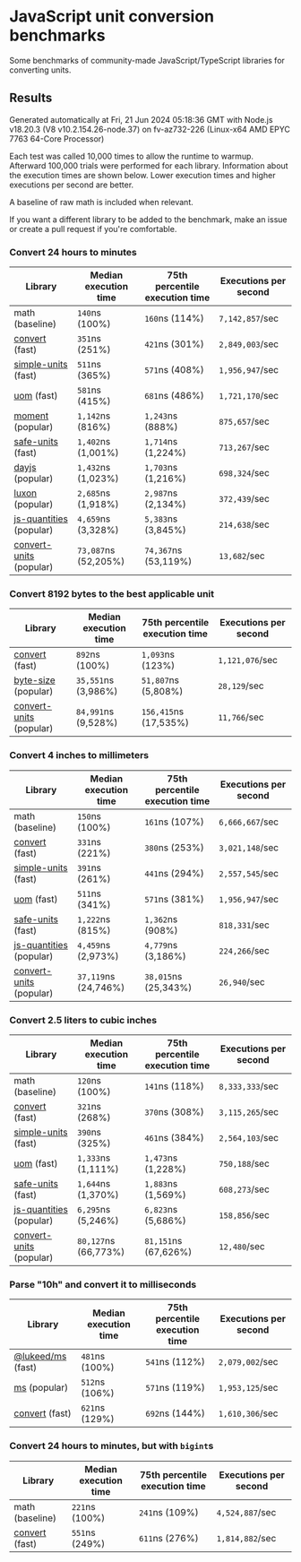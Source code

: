 # JavaScript unit conversion benchmarks

Some benchmarks of community-made JavaScript/TypeScript libraries for converting units.

## Results

<!-- beginblock(results) -->

Generated automatically at Fri, 21 Jun 2024 05:18:36 GMT with Node.js v18.20.3 (V8 v10.2.154.26-node.37) on fv-az732-226 (Linux-x64 AMD EPYC 7763 64-Core Processor)

Each test was called 10,000 times to allow the runtime to warmup.
Afterward 100,000 trials were performed for each library.
Information about the execution times are shown below.
Lower execution times and higher executions per second are better.

A baseline of raw math is included when relevant.

If you want a different library to be added to the benchmark, make an issue or create a pull request if you're comfortable.

### Convert 24 hours to minutes

| Library                                                            | Median execution time | 75th percentile execution time | Executions per second |
| ------------------------------------------------------------------ | --------------------- | ------------------------------ | --------------------- |
| math (baseline)                                                    | `140`ns (100%)        | `160`ns (114%)                 | `7,142,857`/sec       |
| [convert](https://npmjs.com/package/convert) (fast)                | `351`ns (251%)        | `421`ns (301%)                 | `2,849,003`/sec       |
| [simple-units](https://npmjs.com/package/simple-units) (fast)      | `511`ns (365%)        | `571`ns (408%)                 | `1,956,947`/sec       |
| [uom](https://npmjs.com/package/uom) (fast)                        | `581`ns (415%)        | `681`ns (486%)                 | `1,721,170`/sec       |
| [moment](https://npmjs.com/package/moment) (popular)               | `1,142`ns (816%)      | `1,243`ns (888%)               | `875,657`/sec         |
| [safe-units](https://npmjs.com/package/safe-units) (fast)          | `1,402`ns (1,001%)    | `1,714`ns (1,224%)             | `713,267`/sec         |
| [dayjs](https://npmjs.com/package/dayjs) (popular)                 | `1,432`ns (1,023%)    | `1,703`ns (1,216%)             | `698,324`/sec         |
| [luxon](https://npmjs.com/package/luxon) (popular)                 | `2,685`ns (1,918%)    | `2,987`ns (2,134%)             | `372,439`/sec         |
| [js-quantities](https://npmjs.com/package/js-quantities) (popular) | `4,659`ns (3,328%)    | `5,383`ns (3,845%)             | `214,638`/sec         |
| [convert-units](https://npmjs.com/package/convert-units) (popular) | `73,087`ns (52,205%)  | `74,367`ns (53,119%)           | `13,682`/sec          |

### Convert 8192 bytes to the best applicable unit

| Library                                                            | Median execution time | 75th percentile execution time | Executions per second |
| ------------------------------------------------------------------ | --------------------- | ------------------------------ | --------------------- |
| [convert](https://npmjs.com/package/convert) (fast)                | `892`ns (100%)        | `1,093`ns (123%)               | `1,121,076`/sec       |
| [byte-size](https://npmjs.com/package/byte-size) (popular)         | `35,551`ns (3,986%)   | `51,807`ns (5,808%)            | `28,129`/sec          |
| [convert-units](https://npmjs.com/package/convert-units) (popular) | `84,991`ns (9,528%)   | `156,415`ns (17,535%)          | `11,766`/sec          |

### Convert 4 inches to millimeters

| Library                                                            | Median execution time | 75th percentile execution time | Executions per second |
| ------------------------------------------------------------------ | --------------------- | ------------------------------ | --------------------- |
| math (baseline)                                                    | `150`ns (100%)        | `161`ns (107%)                 | `6,666,667`/sec       |
| [convert](https://npmjs.com/package/convert) (fast)                | `331`ns (221%)        | `380`ns (253%)                 | `3,021,148`/sec       |
| [simple-units](https://npmjs.com/package/simple-units) (fast)      | `391`ns (261%)        | `441`ns (294%)                 | `2,557,545`/sec       |
| [uom](https://npmjs.com/package/uom) (fast)                        | `511`ns (341%)        | `571`ns (381%)                 | `1,956,947`/sec       |
| [safe-units](https://npmjs.com/package/safe-units) (fast)          | `1,222`ns (815%)      | `1,362`ns (908%)               | `818,331`/sec         |
| [js-quantities](https://npmjs.com/package/js-quantities) (popular) | `4,459`ns (2,973%)    | `4,779`ns (3,186%)             | `224,266`/sec         |
| [convert-units](https://npmjs.com/package/convert-units) (popular) | `37,119`ns (24,746%)  | `38,015`ns (25,343%)           | `26,940`/sec          |

### Convert 2.5 liters to cubic inches

| Library                                                            | Median execution time | 75th percentile execution time | Executions per second |
| ------------------------------------------------------------------ | --------------------- | ------------------------------ | --------------------- |
| math (baseline)                                                    | `120`ns (100%)        | `141`ns (118%)                 | `8,333,333`/sec       |
| [convert](https://npmjs.com/package/convert) (fast)                | `321`ns (268%)        | `370`ns (308%)                 | `3,115,265`/sec       |
| [simple-units](https://npmjs.com/package/simple-units) (fast)      | `390`ns (325%)        | `461`ns (384%)                 | `2,564,103`/sec       |
| [uom](https://npmjs.com/package/uom) (fast)                        | `1,333`ns (1,111%)    | `1,473`ns (1,228%)             | `750,188`/sec         |
| [safe-units](https://npmjs.com/package/safe-units) (fast)          | `1,644`ns (1,370%)    | `1,883`ns (1,569%)             | `608,273`/sec         |
| [js-quantities](https://npmjs.com/package/js-quantities) (popular) | `6,295`ns (5,246%)    | `6,823`ns (5,686%)             | `158,856`/sec         |
| [convert-units](https://npmjs.com/package/convert-units) (popular) | `80,127`ns (66,773%)  | `81,151`ns (67,626%)           | `12,480`/sec          |

### Parse "10h" and convert it to milliseconds

| Library                                                   | Median execution time | 75th percentile execution time | Executions per second |
| --------------------------------------------------------- | --------------------- | ------------------------------ | --------------------- |
| [@lukeed/ms](https://npmjs.com/package/@lukeed/ms) (fast) | `481`ns (100%)        | `541`ns (112%)                 | `2,079,002`/sec       |
| [ms](https://npmjs.com/package/ms) (popular)              | `512`ns (106%)        | `571`ns (119%)                 | `1,953,125`/sec       |
| [convert](https://npmjs.com/package/convert) (fast)       | `621`ns (129%)        | `692`ns (144%)                 | `1,610,306`/sec       |

### Convert 24 hours to minutes, but with `bigint`s

| Library                                             | Median execution time | 75th percentile execution time | Executions per second |
| --------------------------------------------------- | --------------------- | ------------------------------ | --------------------- |
| math (baseline)                                     | `221`ns (100%)        | `241`ns (109%)                 | `4,524,887`/sec       |
| [convert](https://npmjs.com/package/convert) (fast) | `551`ns (249%)        | `611`ns (276%)                 | `1,814,882`/sec       |

<!-- endblock(results) -->
